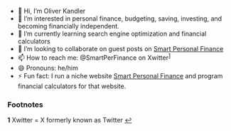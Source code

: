 - 👋 Hi, I’m Oliver Kandler
- 👀 I’m interested in personal finance, budgeting, saving, investing, and becoming financially independent.
- 🌱 I’m currently learning search engine optimization and financial calculators
- 💞️ I’m looking to collaborate on guest posts on [Smart Personal Finance](https://www.google.com/search?q=smart+personal+finance+oliver)
- 📫 How to reach me: @SmartPerFinance on Xwitter<sup id="a1">[1](#f1)</sup>
- 😄 Pronouns: he/him
- ⚡ Fun fact: I run a niche website [Smart Personal Finance](https://smartpersonalfinance.info/) and program financial calculators for that website.

### Footnotes
<b id="f1">1</b> Xwitter = X formerly known as Twitter [↩](#a1)

<!---
OliverKandler/OliverKandler is a ✨ special ✨ repository because its `README.md` (this file) appears on your GitHub profile.
You can click the Preview link to take a look at your changes.
--->
